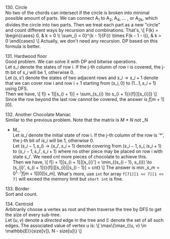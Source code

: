 130\. Circle  
No two of the chords can intersect if the circle is broken into minimal
possible amount of parts. We can connect A<sub>1</sub> to A<sub>2</sub>,
A<sub>4</sub>, ... , or A<sub>2k</sub>, which divides the circle into
two parts. Then we treat each part as a new "circle" and count different
ways by recursion and combinations. That's,
\\\[
F(k) = \begin{cases}
0,                                               & k = 0 \\\\
\sum\_{i = 0}^{k - 1}{F(i) \times F(k - 1 - i)}, & k > 0
\end{cases}
\\\]
Actually, we don't need any recursion. DP based on this formula is
better.

131\. Hardwood floor  
Good problem. We can solve it with DP and bitwise operations.  
Let $s\_{i}$ denote the states of row i. If the j-th column of row i is
covered, the j-th bit of $s\_{i}$ will be 1, otherwise 0.  
Let $(s, s')$ denote the states of two adjacent rows and
$s\_{i} \to s\_{i + 1}$ denote that we can cover row i and row i + 1
starting from $(s\_{i}, 0)$ to $(1 \dots 1, s\_{i + 1})$ using DFS.  
Then we have,
\\\[
f[i + 1][s\_{i + 1}] = \sum\_{s\_{i} \to s\_{i + 1}}{f[i][s\_{i}]}
\\\]
Since the row beyond the last row cannot be covered, the answer is
$f[m + 1][0]$.

132\. Another Chocolate Maniac  
Similar to the previous problem. Note that the matrix is _M * N_ not _N
* M_.  
Let $is\_{i}$ denote the initial state of row i. If the j-th column of
the row is '\*', the j-th bit of $is\_{i}$ will be 1, otherwise 0.  
Let $(s\_{i - 1}, s\_{i}) \to (s\_{i}', s\_{i + 1})$ denote covering
from $(s\_{i - 1}, s\_{i}, is\_{i + 1})$ to
$(s\_{i - 1}, s\_{i}', s\_{i + 1})$ where no other piece may be placed
on row i with state $s\_{i}'$. We need $cnt$ more pieces of chocolate to
achieve this.  
Then we have,
\\\[
f[i + 1][s\_{i + 1}][s\_{i}'] = \min\_{(s\_{i - 1}, s\_{i}) \to (s\_{i}', s\_{i + 1})}{f[i][s\_{i}][s\_{i - 1}] + cnt}
\\\]
The answer is $\min\_{s\_{m} = 0}^{1 \dots 1}{f[m + 1][0][s\_{m}]}$.
What's more, use `int` for array `f[71][1 << 7][1 << 7]` will exceed the
memory limit but `short int` is fine.

133\. Border  
Sort and count.

134\. Centroid  
Arbitrarily choose a vertex as root and then traverse the tree by DFS to
get the size of every sub-tree.  
Let $(u, v)$ denote a *directed* edge in the tree and $\mathbb{E}$
denote the set of all such edges. The associated value of vertex u is:
\\\[
\max\\{\max\_{(u, v) \in \mathbb{E}}{size[v]}, N - size[u]\\}
\\\]
